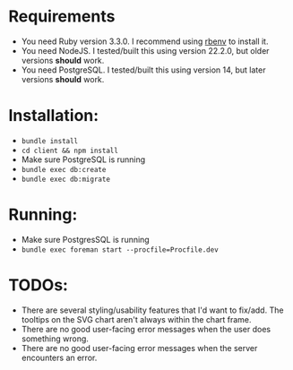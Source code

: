 # Requirements 
- You need Ruby version 3.3.0. I recommend using [rbenv](https://github.com/rbenv/rbenv) to install it.
- You need NodeJS. I tested/built this using version 22.2.0, but older versions __should__ work.
- You need PostgreSQL. I tested/built this using version 14, but later versions __should__ work.

# Installation:
- `bundle install`
- `cd client && npm install`
- Make sure PostgreSQL is running
- `bundle exec db:create`
- `bundle exec db:migrate`

# Running:

- Make sure PostgresSQL is running
- `bundle exec foreman start --procfile=Procfile.dev`

# TODOs:

- There are several styling/usability features that I'd want to fix/add. The tooltips on the SVG chart aren't always within the chart frame.
- There are no good user-facing error messages when the user does something wrong.
- There are no good user-facing error messages when the server encounters an error.

